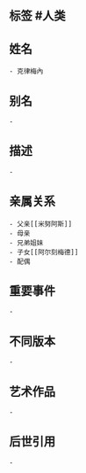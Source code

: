 ## 标签  #人类
## 姓名
	- 克律梅內
## 别名
	-
## 描述
	-
## 亲属关系
	- 父亲[[米努阿斯]]
	- 母亲
	- 兄弟姐妹
	- 子女[[阿尔刻梅德]]
	- 配偶
## 重要事件
	-
## 不同版本
	-
## 艺术作品
	-
## 后世引用
	-
